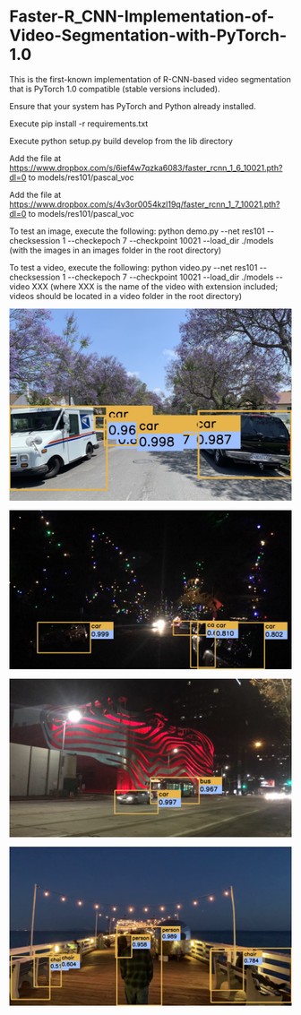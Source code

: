 # Faster-R_CNN-Implementation-of-Video-Segmentation-with-PyTorch-1.0

This is the first-known implementation of R-CNN-based video segmentation that is PyTorch 1.0 compatible (stable versions included).

Ensure that your system has PyTorch and Python already installed.

Execute pip install -r requirements.txt

Execute python setup.py build develop from the lib directory

Add the file at https://www.dropbox.com/s/6ief4w7qzka6083/faster_rcnn_1_6_10021.pth?dl=0 to models/res101/pascal_voc

Add the file at https://www.dropbox.com/s/4v3or0054kzl19q/faster_rcnn_1_7_10021.pth?dl=0 to models/res101/pascal_voc

To test an image, execute the following: python demo.py --net res101 --checksession 1 --checkepoch 7 --checkpoint 10021 --load_dir ./models (with the images in an images folder in the root directory)

To test a video, execute the following: python video.py --net res101 --checksession 1 --checkepoch 7 --checkpoint 10021 --load_dir ./models --video XXX (where XXX is the name of the video with extension included; videos should be located in a video folder in the root directory)

![Sample Frame No. 1](/samples/Picture1.jpg)

![Sample Frame No. 2](/samples/Picture2.jpg)

![Sample Frame No. 3](/samples/Picture3.jpg)

![Sample Frame No. 4](/samples/Picture4.jpg)
